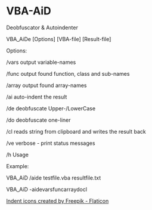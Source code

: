 # VBA-AiD

Deobfuscator &amp; Autoindenter

VBA_AiDe [Options] [VBA-file] [Result-file]


Options:

/vars   output variable-names

/func   output found function, class and sub-names

/array  output found array-names

/ai     auto-indent the result

/de     deobfuscate Upper-/LowerCase

/do     deobfuscate one-liner

/cl     reads string from clipboard and writes the result back

/ve     verbose - print status messages

/h      Usage



Example:

VBA_AiD /aide testfile.vba resultfile.txt

VBA_AiD -aidevarsfuncarraydocl



<a href="https://www.flaticon.com/free-icons/indent" title="indent icons">Indent icons created by Freepik - Flaticon</a>
